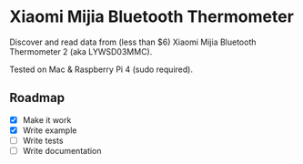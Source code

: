 # Xiaomi Mijia Bluetooth Thermometer

Discover and read data from (less than $6) Xiaomi Mijia Bluetooth Thermometer 2 (aka LYWSD03MMC).

Tested on Mac & Raspberry Pi 4 (sudo required).

## Roadmap
- [x] Make it work
- [x] Write example
- [ ] Write tests
- [ ] Write documentation